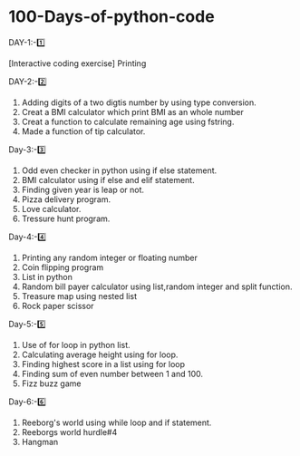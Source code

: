 # 100-Days-of-python-code

DAY-1:-1️⃣ 

[Interactive coding exercise] Printing
            
DAY-2:-2️⃣   

1. Adding digits of a two digtis number by using type conversion.    
2. Creat a BMI calculator which print BMI as an whole number 
3. Creat a function to calculate remaining age using fstring.
4. Made a function of tip calculator.

Day-3:-3️⃣

1. Odd even checker in python using if else statement.
2. BMI calculator using if else and elif statement.
3. Finding given year is leap or not.
4. Pizza delivery program.
5. Love calculator.
6. Tressure hunt program.

Day-4:-4️⃣
1. Printing any random integer or floating number
2. Coin flipping program
3. List in python
4. Random bill payer calculator using list,random integer and split function.
5. Treasure map using nested list   
6. Rock paper scissor

Day-5:-5️⃣
1. Use of for loop in python list.
2. Calculating average height using for loop.
3. Finding highest score in a list using for loop
4. Finding sum of even number between 1 and 100.
5. Fizz buzz game

Day-6:-6️⃣
1. Reeborg's world using while loop and if statement.
2. Reeborgs world hurdle#4
3. Hangman

